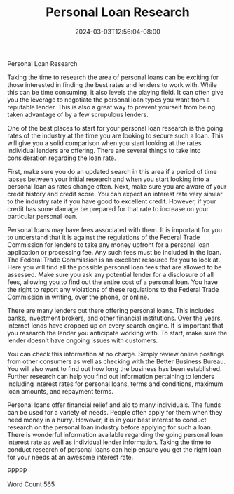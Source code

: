 ﻿---
title: "Personal Loan Research"
date: 2024-03-03T12:56:04-08:00
description: "Personal Loans txt Tips for Web Success"
featured_image: "/images/Personal Loans txt.jpg"
tags: ["Personal Loans txt"]
---

Personal Loan Research

Taking the time to research the area of personal loans can be exciting for those interested in finding the best rates and lenders to work with. While this can be time consuming, it also levels the playing field. It can often give you the leverage to negotiate the personal loan types you want from a reputable lender. This is also a great way to prevent yourself from being taken advantage of by a few scrupulous lenders. 

One of the best places to start for your personal loan research is the going rates of the industry at the time you are looking to secure such a loan. This will give you a solid comparison when you start looking at the rates individual lenders are offering. There are several things to take into consideration regarding the loan rate. 

First, make sure you do an updated search in this area if a period of time lapses between your initial research and when you start looking into a personal loan as rates change often. Next, make sure you are aware of your credit history and credit score. You can expect an interest rate very similar to the industry rate if you have good to excellent credit. However, if your credit has some damage be prepared for that rate to increase on your particular personal loan. 

Personal loans may have fees associated with them. It is important for you to understand that it is against the regulations of the Federal Trade Commission for lenders to take any money upfront for a personal loan application or processing fee. Any such fees must be included in the loan. The Federal Trade Commission is an excellent resource for you to look at. Here you will find all the possible personal loan fees that are allowed to be assessed. Make sure you ask any potential lender for a disclosure of all fees, allowing you to find out the entire cost of a personal loan. You have the right to report any violations of these regulations to the Federal Trade Commission in writing, over the phone, or online. 

There are many lenders out there offering personal loans. This includes banks, investment brokers, and other financial institutions. Over the years, internet lends have cropped up on every search engine. It is important that you research the lender you anticipate working with. To start, make sure the lender doesn’t have ongoing issues with customers. 

You can check this information at no charge. Simply review online postings from other consumers as well as checking with the Better Business Bureau. You will also want to find out how long the business has been established. Further research can help you find out information pertaining to lenders including interest rates for personal loans, terms and conditions, maximum loan amounts, and repayment terms. 

Personal loans offer financial relief and aid to many individuals. The funds can be used for a variety of needs. People often apply for them when they need money in a hurry. However, it is in your best interest to conduct research on the personal loan industry before applying for such a loan. There is wonderful information available regarding the going personal loan interest rate as well as individual lender information. Taking the time to conduct research of personal loans can help ensure you get the right loan for your needs at an awesome interest rate. 

PPPPP

Word Count 565


